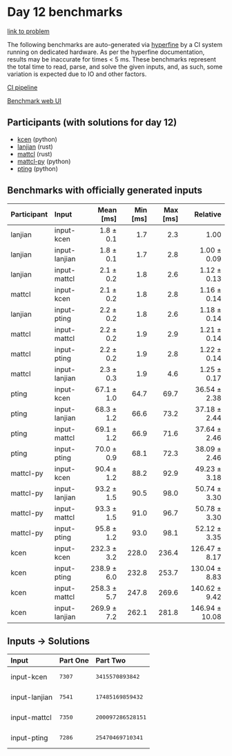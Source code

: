 # Day 12 benchmarks

[link to problem](https://adventofcode.com/2023/day/12)

The following benchmarks are auto-generated via
[hyperfine](https://github.com/sharkdp/hyperfine) by a CI system running on
dedicated hardware. As per the hyperfine documentation, results may be
inaccurate for times < 5 ms. These benchmarks represent the total time to read,
parse, and solve the given inputs, and, as such, some variation is expected due
to IO and other factors.

[CI pipeline](http://ci.papercode.net:8080/teams/main/pipelines/aoc2023)

[Benchmark web UI](https://aoc.ancalagon.black)


## Participants (with solutions for day 12)

- [kcen](https://github.com/kcen/aoc2023) (python)
- [lanjian](https://github.com/lanjian/aoc-2023) (rust)
- [mattcl](https://github.com/mattcl/aoc2023) (rust)
- [mattcl-py](https://github.com/mattcl/aoc2023-py) (python)
- [pting](https://github.com/pting/aoc2023) (python)


## Benchmarks with officially generated inputs

| Participant | Input | Mean [ms] | Min [ms] | Max [ms] | Relative |
|:---|:---|---:|---:|---:|---:|
| lanjian | input-kcen | 1.8 ± 0.1 | 1.7 | 2.3 | 1.00 |
| lanjian | input-lanjian | 1.8 ± 0.1 | 1.7 | 2.8 | 1.00 ± 0.09 |
| lanjian | input-mattcl | 2.1 ± 0.2 | 1.8 | 2.6 | 1.12 ± 0.13 |
| mattcl | input-kcen | 2.1 ± 0.2 | 1.8 | 2.8 | 1.16 ± 0.14 |
| lanjian | input-pting | 2.2 ± 0.2 | 1.8 | 2.6 | 1.18 ± 0.14 |
| mattcl | input-mattcl | 2.2 ± 0.2 | 1.9 | 2.9 | 1.21 ± 0.14 |
| mattcl | input-pting | 2.2 ± 0.2 | 1.9 | 2.8 | 1.22 ± 0.14 |
| mattcl | input-lanjian | 2.3 ± 0.3 | 1.9 | 4.6 | 1.25 ± 0.17 |
| pting | input-kcen | 67.1 ± 1.0 | 64.7 | 69.7 | 36.54 ± 2.38 |
| pting | input-lanjian | 68.3 ± 1.2 | 66.6 | 73.2 | 37.18 ± 2.44 |
| pting | input-mattcl | 69.1 ± 1.2 | 66.9 | 71.6 | 37.64 ± 2.46 |
| pting | input-pting | 70.0 ± 0.9 | 68.1 | 72.3 | 38.09 ± 2.46 |
| mattcl-py | input-kcen | 90.4 ± 1.2 | 88.2 | 92.9 | 49.23 ± 3.18 |
| mattcl-py | input-lanjian | 93.2 ± 1.5 | 90.5 | 98.0 | 50.74 ± 3.30 |
| mattcl-py | input-mattcl | 93.3 ± 1.5 | 91.0 | 96.7 | 50.78 ± 3.30 |
| mattcl-py | input-pting | 95.8 ± 1.2 | 93.0 | 98.1 | 52.12 ± 3.35 |
| kcen | input-kcen | 232.3 ± 3.2 | 228.0 | 236.4 | 126.47 ± 8.17 |
| kcen | input-pting | 238.9 ± 6.0 | 232.8 | 253.7 | 130.04 ± 8.83 |
| kcen | input-mattcl | 258.3 ± 5.7 | 247.8 | 269.6 | 140.62 ± 9.42 |
| kcen | input-lanjian | 269.9 ± 7.2 | 262.1 | 281.8 | 146.94 ± 10.08 |


## Inputs -> Solutions

| Input | Part One | Part Two |
|:---|:---|:---|
|input-kcen|<pre>7307</pre>|<pre>3415570893842</pre>|
|input-lanjian|<pre>7541</pre>|<pre>17485169859432</pre>|
|input-mattcl|<pre>7350</pre>|<pre>200097286528151</pre>|
|input-pting|<pre>7286</pre>|<pre>25470469710341</pre>|